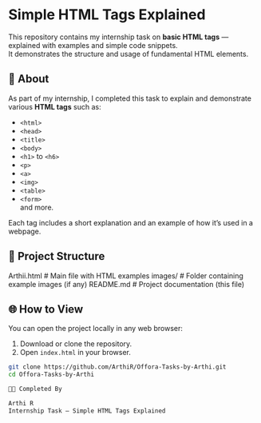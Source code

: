 # Simple HTML Tags Explained

This repository contains my internship task on **basic HTML tags** — explained with examples and simple code snippets.  
It demonstrates the structure and usage of fundamental HTML elements.

## 📘 About
As part of my internship, I completed this task to explain and demonstrate various **HTML tags** such as:
- `<html>`
- `<head>`
- `<title>`
- `<body>`
- `<h1>` to `<h6>`
- `<p>`
- `<a>`
- `<img>`
- `<table>`
- `<form>`  
and more.

Each tag includes a short explanation and an example of how it’s used in a webpage.

## 🧱 Project Structure

Arthii.html         # Main file with HTML examples images/            # Folder containing example images (if any) README.md          # Project documentation (this file)

## 🌐 How to View
You can open the project locally in any web browser:
1. Download or clone the repository.
2. Open `index.html` in your browser.

```bash
git clone https://github.com/ArthiR/Offora-Tasks-by-Arthi.git
cd Offora-Tasks-by-Arthi

🧑‍💻 Completed By

Arthi R
Internship Task — Simple HTML Tags Explained
